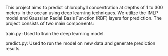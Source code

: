 This project aims to predict chlorophyll concentration at depths of 1 to 300 meters in the ocean using deep learning techniques. We utilize the IMLP model and Gaussian Radial Basis Function (RBF) layers for prediction. The project consists of two main components:

train.py: Used to train the deep learning model.

predict.py: Used to run the model on new data and generate prediction results.
